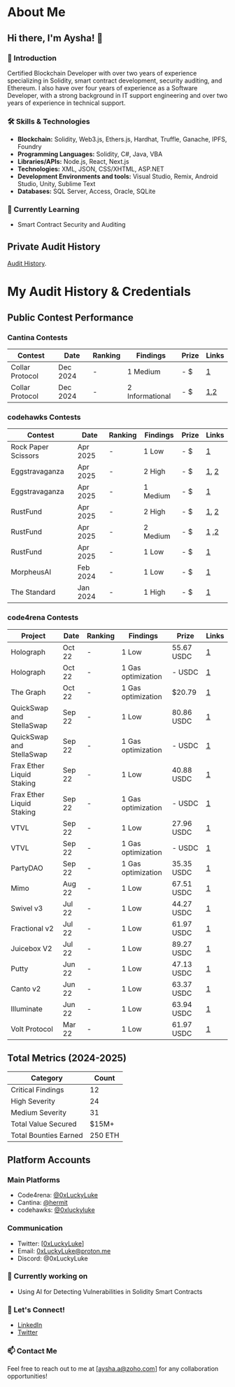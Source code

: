 # About Me

## Hi there, I'm Aysha! 👋

### 🌟 Introduction
Certified Blockchain Developer with over two years of experience specializing in Solidity, smart contract development, security auditing, and Ethereum. I also have over four years of experience as a Software Developer, with a strong background in IT support engineering and over two years of experience in technical support.

### 🛠️ Skills & Technologies
- **Blockchain:** Solidity, Web3.js, Ethers.js, Hardhat, Truffle, Ganache, IPFS, Foundry
- **Programming Languages:** Solidity, C#, Java, VBA
- **Libraries/APIs:** Node.js, React, Next.js
- **Technologies:** XML, JSON, CSS/XHTML, ASP.NET
- **Development Environments and tools:** Visual Studio, Remix, Android Studio, Unity, Sublime Text
- **Databases:** SQL Server, Access, Oracle, SQLite

### 🌱 Currently Learning
- Smart Contract Security and Auditing

## Private Audit History
[Audit History](https://github.com/0xLuckyLuke).

# My Audit History & Credentials

## Public Contest Performance

### Cantina Contests

| Contest | Date | Ranking | Findings | Prize | Links |
|---------|------|---------|----------|-------|-------|
| Collar Protocol | Dec 2024 | - | 1 Medium | - $ | [1](https://cantina.xyz/code/050711ca-a6d1-4fdd-9f94-3816233c1bd5/findings/438) |
| Collar Protocol | Dec 2024 | - | 2 Informational | - $ | [1](https://cantina.xyz/code/050711ca-a6d1-4fdd-9f94-3816233c1bd5/findings/412),[2](https://cantina.xyz/code/050711ca-a6d1-4fdd-9f94-3816233c1bd5/findings/408) |
### codehawks Contests

| Contest | Date | Ranking | Findings | Prize | Links |
|---------|------|---------|----------|-------|-------|
| Rock Paper Scissors | Apr 2025 | - | 1 Low | - $ |  [1](https://codehawks.cyfrin.io/c/2025-04-rock-paper-scissors/s/35) |
| Eggstravaganza | Apr 2025 | - | 2 High | - $ |  [1](https://codehawks.cyfrin.io/c/2025-04-eggstravaganza/s/120), [2](https://codehawks.cyfrin.io/c/2025-04-eggstravaganza/s/122) |
| Eggstravaganza | Apr 2025 | - | 1 Medium | - $ |  [1](https://codehawks.cyfrin.io/c/2025-04-eggstravaganza/s/124) |
| RustFund | Apr 2025 | - | 2 High | - $ |  [1](https://codehawks.cyfrin.io/c/2025-03-rustfund/s/23), [2](https://codehawks.cyfrin.io/c/2025-03-rustfund/s/25) |
| RustFund | Apr 2025 | - | 2 Medium | - $ |  [1](https://codehawks.cyfrin.io/c/2025-03-rustfund/s/26) ,[2](https://codehawks.cyfrin.io/c/2025-03-rustfund/s/30)  |
| RustFund | Apr 2025 | - | 1 Low | - $ |  [1](https://codehawks.cyfrin.io/c/2025-03-rustfund/s/27)  |
| MorpheusAI | Feb 2024 | - | 1 Low | - $ |  [1](https://codehawks.cyfrin.io/c/2024-01-Morpheus/s/425) |
| The Standard | Jan 2024 | - | 1 High | - $ |  [1](https://codehawks.cyfrin.io/c/2023-12-the-standard/s/1236) |

### code4rena Contests

| Project | Date | Ranking | Findings | Prize | Links |
|---------|------|---------|----------|-------|-------|
|  Holograph | Oct 22 | - | 1 Low | 55.67 USDC |  [1](https://code4rena.com/reports/2022-10-holograph#low-risk-and-non-critical-issues) |
|  Holograph | Oct 22 | - | 1 Gas optimization | - USDC |  [1](https://code4rena.com/reports/2022-10-holograph#gas-optimizations) |
|  The Graph | Oct 22 | - | 1 Gas optimization | $20.79 |  [1](https://code4rena.com/reports/2022-10-thegraph#gas-optimizations) |
|  QuickSwap and StellaSwap | Sep 22 | - | 1 Low | 80.86 USDC |  [1](https://code4rena.com/reports/2022-09-quickswap#low-risk-and-non-critical-issues) |
|  QuickSwap and StellaSwap | Sep 22 | - | 1 Gas optimization | - USDC |  [1](https://code4rena.com/reports/2022-09-quickswap#gas-optimizations) |
|  Frax Ether Liquid Staking | Sep 22 | - | 1 Low | 40.88 USDC |  [1](https://code4rena.com/reports/2022-09-frax#low-risk-and-non-critical-issues) |
|  Frax Ether Liquid Staking | Sep 22 | - | 1 Gas optimization | - USDC |  [1](https://code4rena.com/reports/2022-09-frax#gas-optimizations) |
|  VTVL | Sep 22 | - | 1 Low | 27.96 USDC |  [1](https://code4rena.com/reports/2022-09-vtvl#low-risk-and-non-critical-issues) |
|  VTVL | Sep 22 | - | 1 Gas optimization | - USDC |  [1](https://code4rena.com/reports/2022-09-vtvl#gas-optimizations) |
|  PartyDAO | Sep 22 | - | 1 Gas optimization | 35.35 USDC |  [1](https://code4rena.com/reports/2022-09-party#gas-optimizations) |
|  Mimo | Aug 22 | - | 1 Low | 67.51 USDC |  [1](https://code4rena.com/reports/2022-08-mimo#low-risk-and-non-critical-issues) |
|  Swivel v3 | Jul 22 | - | 1 Low | 44.27 USDC |  [1](https://code4rena.com/reports/2022-07-swivel#low-risk-and-non-critical-issues) |
|  Fractional v2  | Jul 22 | - | 1 Low | 61.97 USDC  |  [1](https://code4rena.com/reports/2022-07-fractional#low-risk-and-non-critical-issues) |
|  Juicebox V2  | Jul 22 | - | 1 Low | 89.27 USDC  |  [1](https://code4rena.com/reports/2022-07-juicebox#low-risk-and-non-critical-issues) |
|  Putty  | Jun 22 | - | 1 Low | 47.13 USDC  |  [1](https://code4rena.com/reports/2022-06-putty#low-risk-and-non-critical-issues) |
|  Canto v2  | Jun 22 | - | 1 Low | 63.37 USDC |  [1](https://code4rena.com/reports/2022-06-canto-v2#low-risk-and-non-critical-issues) |
|  Illuminate  | Jun 22 | - | 1 Low | 63.94 USDC |  [1](https://code4rena.com/reports/2022-06-illuminate#low-risk-and-non-critical-issues) |
|  Volt Protocol  | Mar 22 | - | 1 Low | 61.97 USDC  |  [1](https://code4rena.com/reports/2022-03-volt#low-risk-and-non-critical-issues) |


## Total Metrics (2024-2025)

| Category | Count |
|----------|-------|
| Critical Findings | 12 |
| High Severity | 24 |
| Medium Severity | 31 |
| Total Value Secured | $15M+ |
| Total Bounties Earned | 250 ETH |

## Platform Accounts

### Main Platforms
- Code4rena: [@0xLuckyLuke](https://code4rena.com/@0xLuckyLuke)
- Cantina: [@hermit](https://cantina.xyz/u/hermit)
- codehawks: [@0xluckyluke](https://profiles.cyfrin.io/u/0xluckyluke)

### Communication
- Twitter: [[0xLuckyLuke](https://x.com/0xLuckyLuke)]
- Email: 0xLuckyLuke@proton.me
- Discord: @0xLuckyLuke

### 🌱 Currently working on
- Using AI for Detecting Vulnerabilities in Solidity Smart Contracts

### 💬 Let's Connect!
- [LinkedIn](https://www.linkedin.com/in/aysha-amin)
- [Twitter](https://twitter.com/Aysha8665)

### 📫 Contact Me
Feel free to reach out to me at [aysha.a@zoho.com] for any collaboration opportunities!

